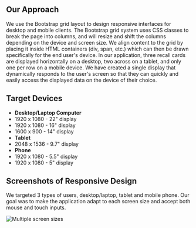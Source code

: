 ## Our Approach

We use the Bootstrap grid layout to design responsive interfaces for desktop and mobile clients.  The Bootstrap grid system uses CSS classes to break the page into columns, and will resize and shift the columns depending on the device and screen size.  We align content to the grid by placing it inside HTML containers (div, span, etc.) which can then be drawn specifically for the end user's device.  In our application, three recall cards are displayed horizontally on a desktop, two across on a tablet, and only one per row on a mobile device.  We have created a single display that dynamically responds to the user's screen so that they can quickly and easily access the displayed data on the device of their choice.

## Target Devices

- **Desktop/Laptop Computer**
 - 1920 x 1080 - 22" display
 - 1920 x 1080 - 16" display
 - 1600 x  900 - 14" display
- **Tablet** 
 - 2048 x 1536 - 9.7" display
- **Phone**
 - 1920 x 1080 - 5.5" display
 - 1920 x 1080 - 5" display

## Screenshots of Responsive Design

We targeted 3 types of users, desktop/laptop, tablet and mobile phone.  Our goal was to make the application adapt to each screen size and accept both mouse and touch inputs.

![Multiple screen sizes](https://raw.githubusercontent.com/wiki/TeraLogics/TotalBriecall/images/responsive-design.jpg)
